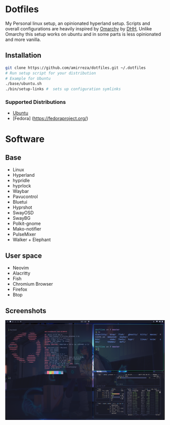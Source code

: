 # Dotfiles
My Personal linux setup, an opinionated hyperland setup.
Scripts and overall configurations are heavily inspired by [Omarchy](https://github.com/basecamp/omarchy) by [DHH](https://github.com/dhh), Unlike Omarchy this setup works on ubuntu and in some parts is less opinionated and more vanilla.

## Installation
```bash
git clone https://github.com/amirreza/dotfiles.git ~/.dotfiles
# Run setup script for your distribution
# Example for Ubuntu
./base/ubuntu.sh
./bin/setup-links #  sets up configuration symlinks
```
### Supported Distributions
- [Ubuntu](https://ubuntu.com/)
- [Fedora] (https://fedoraproject.org/)

# Software

## Base

- Linux
- Hyperland
- hypridle
- hyprlock
- Waybar
- Pavucontrol
- Bluetui
- Hyprshot
- SwayOSD
- SwayBG
- Polkit-gnome
- Mako-notifier
- PulseMixer
- Walker + Elephant

## User space 

- Neovim
- Alacritty
- Fish
- Chromium Browser
- Firefox
- Btop

## Screenshots

![screenshot](https://raw.githubusercontent.com/amirrezaask/dotfiles/refs/heads/master/.screenshots/screenshot1.png)

